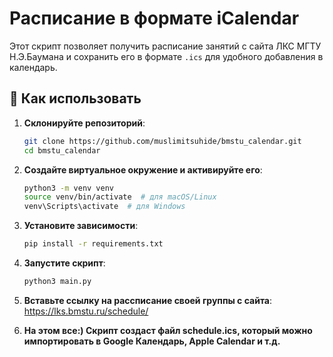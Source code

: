 # Расписание в формате iCalendar

Этот скрипт позволяет получить расписание занятий с сайта ЛКС МГТУ Н.Э.Баумана и сохранить его в формате `.ics` для удобного добавления в календарь.

## 📌 Как использовать

1. **Склонируйте репозиторий**:

   ```sh
   git clone https://github.com/muslimitsuhide/bmstu_calendar.git
   cd bmstu_calendar
   ```

2. **Создайте виртуальное окружение и активируйте его**:

   ```sh
   python3 -m venv venv
   source venv/bin/activate  # для macOS/Linux
   venv\Scripts\activate  # для Windows
   ```

3. **Установите зависимости**:

   ```sh
   pip install -r requirements.txt
   ```

4. **Запустите скрипт**:

   ```sh
   python3 main.py
   ```

5. **Вставьте ссылку на рассписание своей группы с сайта**: https://lks.bmstu.ru/schedule/

6. **На этом все:) Скрипт создаст файл schedule.ics, который можно импортировать в Google Календарь, Apple Calendar и т.д.**
